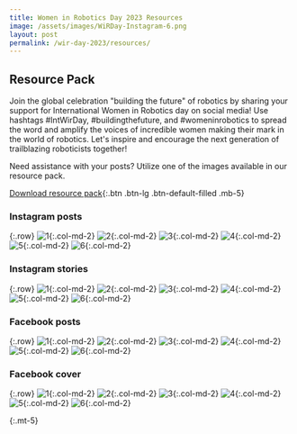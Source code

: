 ```yaml
---
title: Women in Robotics Day 2023 Resources
image: /assets/images/WiRDay-Instagram-6.png
layout: post
permalink: /wir-day-2023/resources/
---
```


## Resource Pack

Join the global celebration "building the future" of robotics by sharing your support for International Women in Robotics day on social media! Use hashtags #IntWirDay, #buildingthefuture, and #womeninrobotics to spread the word and amplify the voices of incredible women making their mark in the world of robotics. Let's inspire and encourage the next generation of trailblazing roboticists together!

Need assistance with your posts? Utilize one of the images available in our resource pack.

[Download resource pack](https://drive.google.com/file/d/1asKyRav9xHnphMbtNNbLf2FMxr6YteDd/view?usp=sharing){:.btn .btn-lg .btn-default-filled .mb-5}

### Instagram posts

{:.row}
![1](/assets/images/WiRDay-Instagram-1.png){:.col-md-2}
![2](/assets/images/WiRDay-Instagram-2.png){:.col-md-2}
![3](/assets/images/WiRDay-Instagram-3.png){:.col-md-2}
![4](/assets/images/WiRDay-Instagram-4.png){:.col-md-2}
![5](/assets/images/WiRDay-Instagram-5.png){:.col-md-2}
![6](/assets/images/WiRDay-Instagram-6.png){:.col-md-2}

### Instagram stories

{:.row}
![1](/assets/images/WiRDay-Instagram-Story-1.png){:.col-md-2}
![2](/assets/images/WiRDay-Instagram-Story-2.png){:.col-md-2}
![3](/assets/images/WiRDay-Instagram-Story-3.png){:.col-md-2}
![4](/assets/images/WiRDay-Instagram-Story-4.png){:.col-md-2}
![5](/assets/images/WiRDay-Instagram-Story-5.png){:.col-md-2}
![6](/assets/images/WiRDay-Instagram-Story-6.png){:.col-md-2}

### Facebook posts

{:.row}
![1](/assets/images/WiRDay-Facebook-Post-1.png){:.col-md-2}
![2](/assets/images/WiRDay-Facebook-Post-2.png){:.col-md-2}
![3](/assets/images/WiRDay-Facebook-Post-3.png){:.col-md-2}
![4](/assets/images/WiRDay-Facebook-Post-4.png){:.col-md-2}
![5](/assets/images/WiRDay-Facebook-Post-5.png){:.col-md-2}
![6](/assets/images/WiRDay-Facebook-Post-6.png){:.col-md-2}

### Facebook cover

{:.row}
![1](/assets/images/WiRDay-Facebook-Cover-1.png){:.col-md-2}
![2](/assets/images/WiRDay-Facebook-Cover-2.png){:.col-md-2}
![3](/assets/images/WiRDay-Facebook-Cover-3.png){:.col-md-2}
![4](/assets/images/WiRDay-Facebook-Cover-4.png){:.col-md-2}
![5](/assets/images/WiRDay-Facebook-Cover-5.png){:.col-md-2}
![6](/assets/images/WiRDay-Facebook-Cover-6.png){:.col-md-2}

{:.mt-5}
